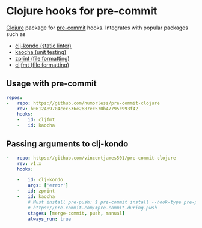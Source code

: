# Clojure hooks for pre-commit

[Clojure](https://clojure.org/) package for [pre-commit](https://pre-commit.com) hooks. Integrates with popular packages such as 

- [clj-kondo (static linter)](https://github.com/clj-kondo/clj-kondo)
- [kaocha (unit testing)](https://github.com/lambdaisland/kaocha)
- [zprint (file formatting)](https://github.com/kkinnear/zprint)
- [cljfmt (file formatting)](https://github.com/weavejester/cljfmt)

## Usage with pre-commit

```yaml
repos:
-   repo: https://github.com/humorless/pre-commit-clojure
    rev: b0612489704cec536e2687ec570b47795c993f42
    hooks:
    -   id: cljfmt
    -   id: kaocha
```

## Passing arguments to clj-kondo

```yaml
-   repo: https://github.com/vincentjames501/pre-commit-clojure
    rev: v1.x
    hooks:

    -   id: clj-kondo
        args: ['error']
    -   id: zprint
    -   id: kaocha
        # Must install pre-push: $ pre-commit install --hook-type pre-push
        # https://pre-commit.com/#pre-commit-during-push
        stages: [merge-commit, push, manual]  
        always_run: true
```
